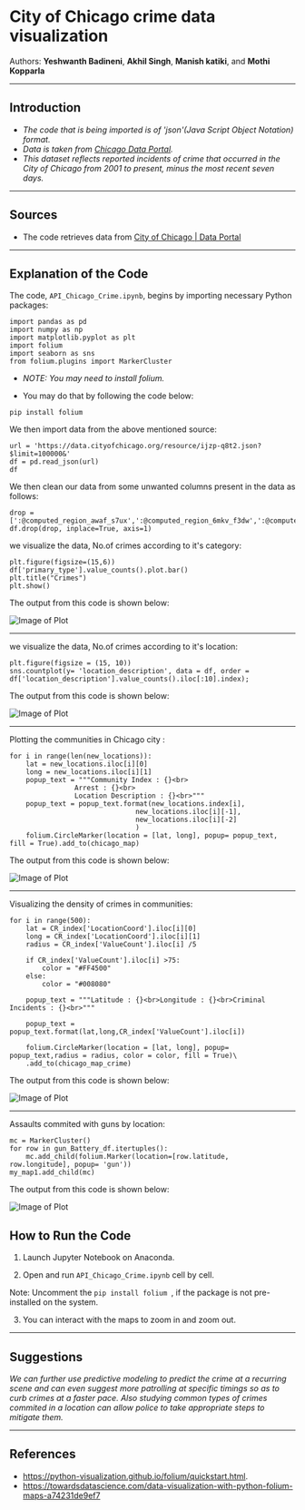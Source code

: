 # City of Chicago crime data visualization

Authors:  **Yeshwanth Badineni**, **Akhil Singh**, **Manish katiki**, and **Mothi Kopparla**

---

## Introduction
- *The code that is being imported is of 'json'(Java Script Object Notation) format.* 
- *Data is taken from [Chicago Data Portal](https://data.cityofchicago.org/Public-Safety/Crimes-2001-to-present-Dashboard/5cd6-ry5g).*  
- *This dataset reflects reported incidents of crime that occurred in the City of Chicago from 2001 to present, minus the most recent seven days.*

---

## Sources
- The code retrieves data from [City of Chicago | Data Portal](https://data.cityofchicago.org/resource/ijzp-q8t2.json)

---

## Explanation of the Code

The code, `API_Chicago_Crime.ipynb`, begins by importing necessary Python packages:
```
import pandas as pd
import numpy as np
import matplotlib.pyplot as plt
import folium
import seaborn as sns
from folium.plugins import MarkerCluster
```

- *NOTE:  You may need to install folium.*

- You may do that by following the code below:
```
pip install folium

```

We then import data from the above mentioned source:
```
url = 'https://data.cityofchicago.org/resource/ijzp-q8t2.json?$limit=100000&'
df = pd.read_json(url)	
df	
```

We then clean our data from some unwanted columns present in the data as follows:
```
drop = [':@computed_region_awaf_s7ux',':@computed_region_6mkv_f3dw',':@computed_region_vrxf_vc4k',':@computed_region_bdys_3d7i',':@computed_region_43wa_7qmu',':@computed_region_rpca_8um6',':@computed_region_d9mm_jgwp',':@computed_region_d3ds_rm58']
df.drop(drop, inplace=True, axis=1)
```

we visualize the data, No.of crimes according to it's category:
```
plt.figure(figsize=(15,6))
df['primary_type'].value_counts().plot.bar()
plt.title("Crimes")
plt.show()
```

The output from this code is shown below:

![Image of Plot](images/types_of_crime.png)

---

we visualize the data, No.of crimes according to it's location:
```
plt.figure(figsize = (15, 10))
sns.countplot(y= 'location_description', data = df, order = df['location_description'].value_counts().iloc[:10].index);
```

The output from this code is shown below:

![Image of Plot](images/crime_location_count.png)

---

Plotting the communities in Chicago city :
```
for i in range(len(new_locations)):
    lat = new_locations.iloc[i][0]
    long = new_locations.iloc[i][1]
    popup_text = """Community Index : {}<br>
                Arrest : {}<br>
                Location Description : {}<br>"""
    popup_text = popup_text.format(new_locations.index[i],
                               new_locations.iloc[i][-1],
                               new_locations.iloc[i][-2]
                               )
    folium.CircleMarker(location = [lat, long], popup= popup_text, fill = True).add_to(chicago_map)
```

The output from this code is shown below:

![Image of Plot](images/communities.png)

---

Visualizing the density of crimes in communities:
```
for i in range(500):
    lat = CR_index['LocationCoord'].iloc[i][0]
    long = CR_index['LocationCoord'].iloc[i][1]
    radius = CR_index['ValueCount'].iloc[i] /5
    
    if CR_index['ValueCount'].iloc[i] >75:
        color = "#FF4500"
    else:
        color = "#008080"
    
    popup_text = """Latitude : {}<br>Longitude : {}<br>Criminal Incidents : {}<br>"""
    
    popup_text = popup_text.format(lat,long,CR_index['ValueCount'].iloc[i])
                               
    folium.CircleMarker(location = [lat, long], popup= popup_text,radius = radius, color = color, fill = True)\
    .add_to(chicago_map_crime)
```

The output from this code is shown below:

![Image of Plot](images/crime_density.png)

---

Assaults commited with guns by location:
```
mc = MarkerCluster()
for row in gun_Battery_df.itertuples():
    mc.add_child(folium.Marker(location=[row.latitude,  row.longitude], popup= 'gun'))
my_map1.add_child(mc)
```

The output from this code is shown below:

![Image of Plot](images/gun_crimes.png)

## How to Run the Code

1. Launch Jupyter Notebook on Anaconda.

2. Open and run `API_Chicago_Crime.ipynb` cell by cell.

Note: Uncomment the `pip install folium `, if the package is not pre-installed on the system.

3. You can interact with the maps to zoom in and zoom out.


---

## Suggestions
*We can further use predictive modeling to predict the crime at a recurring scene and can even suggest more patrolling at specific timings so as to curb crimes at a faster pace. Also studying common types of crimes commited in a location can allow police to take appropriate steps to mitigate them.*

---

## References

- https://python-visualization.github.io/folium/quickstart.html.
- https://towardsdatascience.com/data-visualization-with-python-folium-maps-a74231de9ef7

